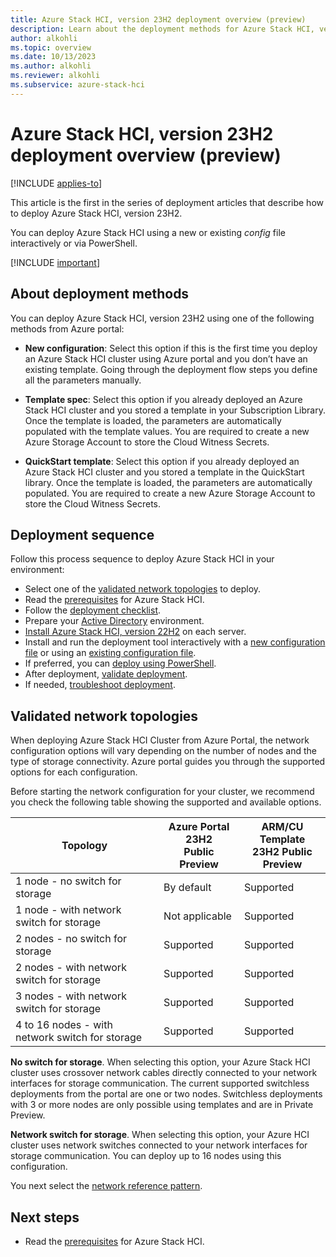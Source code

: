 ```yaml
---
title: Azure Stack HCI, version 23H2 deployment overview (preview)
description: Learn about the deployment methods for Azure Stack HCI, version 23H2 (preview).
author: alkohli
ms.topic: overview
ms.date: 10/13/2023
ms.author: alkohli
ms.reviewer: alkohli
ms.subservice: azure-stack-hci
---
```


# Azure Stack HCI, version 23H2 deployment overview (preview)

[!INCLUDE [applies-to](../../includes/hci-applies-to-23h2.md)]

This article is the first in the series of deployment articles that describe how to deploy Azure Stack HCI, version 23H2.

You can deploy Azure Stack HCI using a new or existing *config* file interactively or via PowerShell.

[!INCLUDE [important](../../includes/hci-preview.md)]

## About deployment methods

You can deploy Azure Stack HCI, version 23H2 using one of the following methods from Azure portal:

- **New configuration**: Select this option if this is the first time you deploy an Azure Stack HCI cluster using Azure portal and you don’t have an existing template. Going through the deployment flow steps you define all the parameters manually.

- **Template spec**: Select this option if you already deployed an Azure Stack HCI cluster and you stored a template in your Subscription Library. Once the template is loaded, the parameters are automatically populated with the template values. You are required to create a new Azure Storage Account to store the Cloud Witness Secrets.

- **QuickStart template**: Select this option if you already deployed an Azure Stack HCI cluster and you stored a template in the QuickStart library. Once the template is loaded, the parameters are automatically populated. You are required to create a new Azure Storage Account to store the Cloud Witness Secrets.


## Deployment sequence

Follow this process sequence to deploy Azure Stack HCI in your environment:

- Select one of the [validated network topologies](#validated-network-topologies) to deploy.
- Read the [prerequisites](../index.yml) for Azure Stack HCI.
- Follow the [deployment checklist](deployment-checklist.md).
- Prepare your [Active Directory](deployment-prep-active-directory.md) environment.
- [Install Azure Stack HCI, version 22H2](deployment-install-os.md) on each server.
- Install and run the deployment tool interactively with a [new configuration file](../index.yml) or using an [existing configuration file](../index.yml).
- If preferred, you can [deploy using PowerShell](../index.yml).
- After deployment, [validate deployment](../index.yml).
- If needed, [troubleshoot deployment](../index.yml).

## Validated network topologies

When deploying Azure Stack HCI Cluster from Azure Portal, the network configuration options will vary depending on the number of nodes and the type of storage connectivity. Azure portal guides you through the supported options for each configuration. 

Before starting the network configuration for your cluster, we recommend you check the following table showing the supported and available options.

|Topology|Azure Portal 23H2<br>Public Preview|ARM/CU Template<br>23H2 Public Preview|
|---|---|---|
|1 node - no switch for storage|By default|Supported|
1 node - with network switch for storage|Not applicable|Supported|
2 nodes - no switch for storage|Supported|Supported|
2 nodes - with network switch for storage|Supported|Supported|
3 nodes - with network switch for storage|Supported|Supported|
4 to 16 nodes - with network switch for storage|Supported|Supported|

**No switch for storage**. When selecting this option, your Azure Stack HCI cluster uses crossover network cables directly connected to your network interfaces for storage communication. The current supported switchless deployments from the portal are one or two nodes. Switchless deployments with 3 or more nodes are only possible using templates and are in Private Preview.

**Network switch for storage**. When selecting this option, your Azure HCI cluster uses network switches connected to your network interfaces for storage communication. You can deploy up to 16 nodes using this configuration.

You next select the [network reference pattern](https://learn.microsoft.com/en-us/azure-stack/hci/plan/choose-network-pattern).

## Next steps

- Read the [prerequisites](../index.yml) for Azure Stack HCI.
